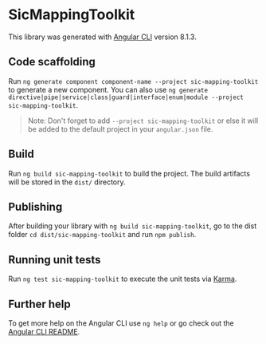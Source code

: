 # SicMappingToolkit

This library was generated with [Angular CLI](https://github.com/angular/angular-cli) version 8.1.3.

## Code scaffolding

Run `ng generate component component-name --project sic-mapping-toolkit` to generate a new component. You can also use `ng generate directive|pipe|service|class|guard|interface|enum|module --project sic-mapping-toolkit`.
> Note: Don't forget to add `--project sic-mapping-toolkit` or else it will be added to the default project in your `angular.json` file. 

## Build

Run `ng build sic-mapping-toolkit` to build the project. The build artifacts will be stored in the `dist/` directory.

## Publishing

After building your library with `ng build sic-mapping-toolkit`, go to the dist folder `cd dist/sic-mapping-toolkit` and run `npm publish`.

## Running unit tests

Run `ng test sic-mapping-toolkit` to execute the unit tests via [Karma](https://karma-runner.github.io).

## Further help

To get more help on the Angular CLI use `ng help` or go check out the [Angular CLI README](https://github.com/angular/angular-cli/blob/master/README.md).
